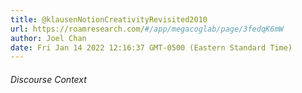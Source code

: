```yaml
---
title: @klausenNotionCreativityRevisited2010
url: https://roamresearch.com/#/app/megacoglab/page/3fedqK6mW
author: Joel Chan
date: Fri Jan 14 2022 12:16:37 GMT-0500 (Eastern Standard Time)
---
```




###### Discourse Context


